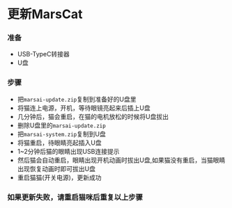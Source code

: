 # 更新MarsCat

### 准备
- USB-TypeC转接器
- U盘

### 步骤
- 把`marsai-update.zip`复制到准备好的U盘里
- 将猫连上电源，开机，等待眼镜亮起来后插上U盘
- 几分钟后，猫会重启，在猫的电机放松的时候将U盘拔出
- 删除U盘里的`marsai-update.zip`
- 把`marsai-system.zip`复制到U盘
- 将猫重启，待眼睛亮起插入U盘
- 1~2分钟后猫的眼睛出现USB连接提示
- 然后猫会自动重启，眼睛出现开机动画时拔出U盘,如果猫没有重启，当猫眼睛出现恢复动画时即可拔出U盘
- 重启猫猫(开关电源)，更新成功


### 如果更新失败，请重启猫咪后重复以上步骤
